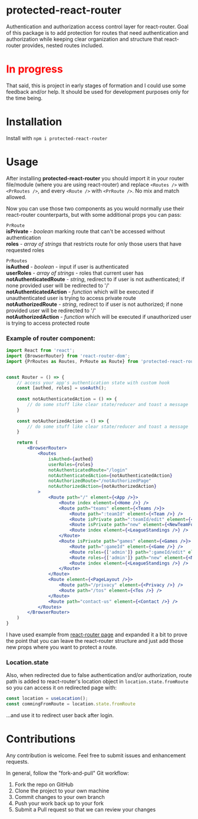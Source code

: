 # protected-react-router
Authentication and authorization access control layer for react-router.
Goal of this package is to add protection for routes that need authentication and authorization while keeping clear organization and structure that react-router provides, nested routes included.

# <span style="color:red">In progress</span>
That said, this is project in early stages of formation and I could use some feedback and/or help. It should be used for development purposes only for the time being.

# Installation
Install with `npm i protected-react-router`

# Usage
After installing **protected-react-router** you should import it in your router file/module
(where you are using react-router) and replace `<Routes />` with `<PrRoutes />`,
and every `<Route />` with `<PrRoute />`. No mix and match allowed.

Now you can use those two components as you would normally use their react-router counterparts, but with some additional props you can pass:

`PrRoute`  
**isPrivate** - _boolean_ marking route that can't be accessed without authentication  
**roles** - _array of strings_ that restricts route for only those users that have requested roles


`PrRoutes`  
**isAuthed** - _boolean_ - input if user is authenticated  
**userRoles** - _array of strings_ - roles that current user has  
**notAuthenticatedRoute** - _string_, redirect to if user is not authenticated; if none provided user will be redirected to '/'  
**notAuthenticatedAction** - _function_ which will be executed if unauthenticated user is trying to access private route  
**notAuthorizedRoute** - _string_, redirect to if user is not authorized; if none provided user will be redirected to '/'  
**notAuthorizedAction** - _function_ which will be executed if unauthorized user is trying to access protected route


### Example of router component:
```jsx
import React from 'react';
import {BrowserRouter} from 'react-router-dom';
import {PrRoutes as Routes, PrRoute as Route} from 'protected-react-router';


const Router = () => {
    // access your app's authentication state with custom hook
    const [authed, roles] = useAuth();
    
    const notAuthenticatedAction = () => {
        // do some stuff like clear state/reducer and toast a message
    }
    
    const notAuthorizedAction = () => {
        // do some stuff like clear state/reducer and toast a message
    }

    return (
        <BrowserRouter>
            <Routes
                isAuthed={authed}
                userRoles={roles} 
                notAuthenticatedRoute="/login"
                notAuthenticatedAction={notAuthenticatedAction}
                notAuthorizedRoute="/notAuthorizedPage"
                notAuthorizedAction={notAuthorizedAction}
            >
                <Route path="/" element={<App />}>
                    <Route index element={<Home />} />
                    <Route path="teams" element={<Teams />}>
                        <Route path=":teamId" element={<Team />} />
                        <Route isPrivate path=":teamId/edit" element={<EditTeam />} />
                        <Route isPrivate path="new" element={<NewTeamForm />} />
                        <Route index element={<LeagueStandings />} />
                    </Route>
                    <Route isPrivate path="games" element={<Games />}>
                        <Route path=":gameId" element={<Game />} />
                        <Route roles={['admin']} path=":gameId/edit" element={<EditGame />} />
                        <Route roles={['admin']} path="new" element={<NewGameForm />} />
                        <Route index element={<LeagueStandings />} />
                    </Route>
                </Route>
                <Route element={<PageLayout />}>
                    <Route path="/privacy" element={<Privacy />} />
                    <Route path="/tos" element={<Tos />} />
                </Route>
                <Route path="contact-us" element={<Contact />} />
            </Routes>
        </BrowserRouter>
    )
}
```
I have used example from [react-router page](https://reactrouter.com/en/main/start/concepts) and expanded it a bit to prove the point that you can leave the react-router structure and just add those new props where you want to protect a route.

### Location.state
Also, when redirected due to false authentication and/or authorization, route path is added to react-router's location object in `location.state.fromRoute`
so you can access it on redirected page with:
```jsx
const location = useLocation();
const commingFromRoute = location.state.fromRoute
```
...and use it to redirect user back after login.

# Contributions
Any contribution is welcome. Feel free to submit issues and enhancement requests.

In general, follow the "fork-and-pull" Git workflow:

<ol>
    <li>Fork the repo on GitHub</li>
    <li>Clone the project to your own machine</li>
    <li>Commit changes to your own branch</li>
    <li>Push your work back up to your fork</li>
    <li>Submit a Pull request so that we can review your changes</li>
</ol>

